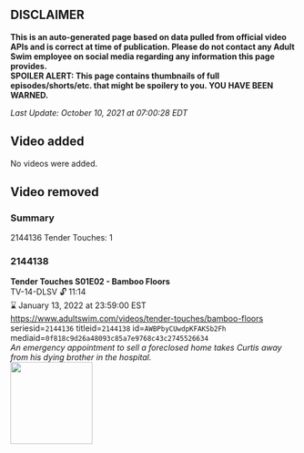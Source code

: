 ## DISCLAIMER
**This is an auto-generated page based on data pulled from official video APIs and is correct at time of publication. Please do not contact any Adult Swim employee on social media regarding any information this page provides.**  
**SPOILER ALERT: This page contains thumbnails of full episodes/shorts/etc. that might be spoilery to you. YOU HAVE BEEN WARNED.**  

_Last Update: October 10, 2021 at 07:00:28 EDT_
## Video added
No videos were added.  
## Video removed
### Summary
2144136 Tender Touches: 1  
### 2144138
**Tender Touches S01E02 - Bamboo Floors**  
TV-14-DLSV 🔓 11:14  
⌛ January 13, 2022 at 23:59:00 EST  
https://www.adultswim.com/videos/tender-touches/bamboo-floors  
seriesid=`2144136` titleid=`2144138` id=`AWBPbyCUwdpKFAKSb2Fh` mediaid=`0f818c9d26a48093c85a7e9768c43c2745526634`  
_An emergency appointment to sell a foreclosed home takes Curtis away from his dying brother in the hospital._  
<a href="https://i.cdn.turner.com/adultswim/big/image-upload/thumbnails/thumb-2_image-15136360670472.jpg"><img src="https://i.cdn.turner.com/adultswim/big/image-upload/thumbnails/thumb-2_image-15136360670472.jpg" height="144px" /></a>
